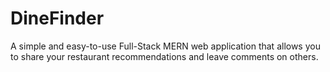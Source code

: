 # DineFinder

A simple and easy-to-use Full-Stack MERN web application that allows you to share your restaurant recommendations and leave comments on others.
